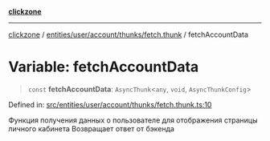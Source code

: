 [**clickzone**](../../../../../../README.md)

***

[clickzone](../../../../../../README.md) / [entities/user/account/thunks/fetch.thunk](../README.md) / fetchAccountData

# Variable: fetchAccountData

> `const` **fetchAccountData**: `AsyncThunk`\<`any`, `void`, `AsyncThunkConfig`\>

Defined in: [src/entities/user/account/thunks/fetch.thunk.ts:10](https://github.com/MaximBri/ClickZone/blob/20f3f0d061a7c50a96ed5bba64acbc325a456072/client/src/entities/user/account/thunks/fetch.thunk.ts#L10)

Функция получения данных о пользователе для отображения страницы личного кабинета
Возвращает ответ от бэкенда
